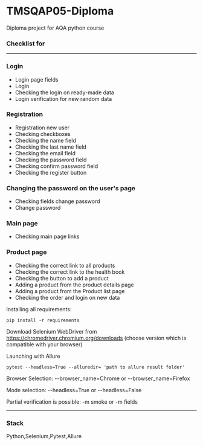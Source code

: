 # TMSQAP05-Diploma
Diploma project for AQA python course

### Checklist for

---------------------

### **Login**
- Login page fields
- Login
- Checking the login on ready-made data
- Login verification for new random data

### **Registration**
- Registration new user
- Checking checkboxes
- Checking the name field
- Checking the last name field
- Checking the email field
- Checking the password field
- Checking confirm password field
- Checking the register button

### **Changing the password on the user's page**
- Checking fields change password
- Change password

### **Main page**
- Checking main page links

### **Product page**
- Checking the correct link to all products
- Checking the correct link to the health book
- Checking the button to add a product
- Adding a product from the product details page
- Adding a product from the Product list page
- Checking the order and login on new data

Installing all requirements:

    pip install -r requirements
    
Download Selenium WebDriver from https://chromedriver.chromium.org/downloads (choose version which is compatible with your browser)

Launching with Allure
    
    pytest --headless=True --alluredir= 'path to allure result folder'

Browser Selection:
--browser_name=Chrome
or
--browser_name=Firefox

Mode selection:
--headless=True
or
--headless=False

Partial verification is possible:
-m smoke
or
-m fields

----------------------------------------
### Stack
Python,Selenium,Pytest,Allure
